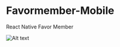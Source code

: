 # Favormember-Mobile
React Native Favor Member 

<img
  src="login.jpg"
  alt="Alt text"
  title="Optional title"
  style="display: inline-block; margin: 0 auto; max-width: 300px">
